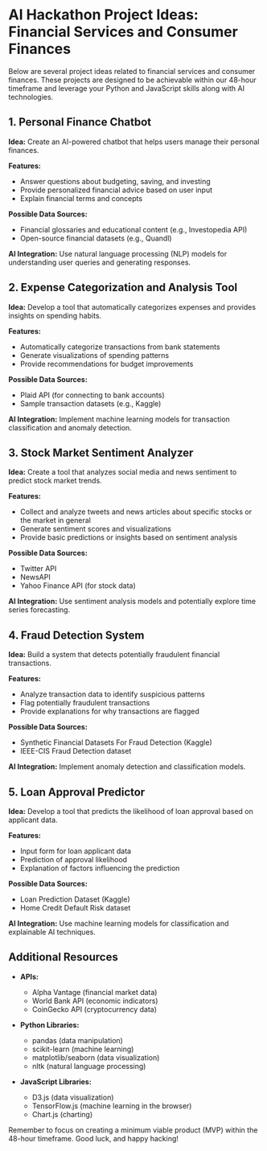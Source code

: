 # AI Hackathon Project Ideas: Financial Services and Consumer Finances

Below are several project ideas related to financial services and consumer finances. These projects are designed to be achievable within our 48-hour timeframe and leverage your Python and JavaScript skills along with AI technologies.

## 1. Personal Finance Chatbot

**Idea:** Create an AI-powered chatbot that helps users manage their personal finances.

**Features:**
- Answer questions about budgeting, saving, and investing
- Provide personalized financial advice based on user input
- Explain financial terms and concepts

**Possible Data Sources:**
- Financial glossaries and educational content (e.g., Investopedia API)
- Open-source financial datasets (e.g., Quandl)

**AI Integration:** Use natural language processing (NLP) models for understanding user queries and generating responses.

## 2. Expense Categorization and Analysis Tool

**Idea:** Develop a tool that automatically categorizes expenses and provides insights on spending habits.

**Features:**
- Automatically categorize transactions from bank statements
- Generate visualizations of spending patterns
- Provide recommendations for budget improvements

**Possible Data Sources:**
- Plaid API (for connecting to bank accounts)
- Sample transaction datasets (e.g., Kaggle)

**AI Integration:** Implement machine learning models for transaction classification and anomaly detection.

## 3. Stock Market Sentiment Analyzer

**Idea:** Create a tool that analyzes social media and news sentiment to predict stock market trends.

**Features:**
- Collect and analyze tweets and news articles about specific stocks or the market in general
- Generate sentiment scores and visualizations
- Provide basic predictions or insights based on sentiment analysis

**Possible Data Sources:**
- Twitter API
- NewsAPI
- Yahoo Finance API (for stock data)

**AI Integration:** Use sentiment analysis models and potentially explore time series forecasting.

## 4. Fraud Detection System

**Idea:** Build a system that detects potentially fraudulent financial transactions.

**Features:**
- Analyze transaction data to identify suspicious patterns
- Flag potentially fraudulent transactions
- Provide explanations for why transactions are flagged

**Possible Data Sources:**
- Synthetic Financial Datasets For Fraud Detection (Kaggle)
- IEEE-CIS Fraud Detection dataset

**AI Integration:** Implement anomaly detection and classification models.

## 5. Loan Approval Predictor

**Idea:** Develop a tool that predicts the likelihood of loan approval based on applicant data.

**Features:**
- Input form for loan applicant data
- Prediction of approval likelihood
- Explanation of factors influencing the prediction

**Possible Data Sources:**
- Loan Prediction Dataset (Kaggle)
- Home Credit Default Risk dataset

**AI Integration:** Use machine learning models for classification and explainable AI techniques.

## Additional Resources

- **APIs:**
  - Alpha Vantage (financial market data)
  - World Bank API (economic indicators)
  - CoinGecko API (cryptocurrency data)

- **Python Libraries:**
  - pandas (data manipulation)
  - scikit-learn (machine learning)
  - matplotlib/seaborn (data visualization)
  - nltk (natural language processing)

- **JavaScript Libraries:**
  - D3.js (data visualization)
  - TensorFlow.js (machine learning in the browser)
  - Chart.js (charting)

Remember to focus on creating a minimum viable product (MVP) within the 48-hour timeframe. Good luck, and happy hacking!